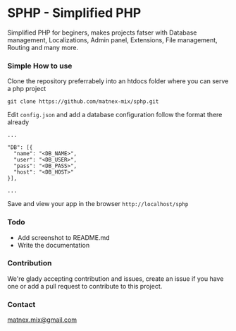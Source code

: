 # SPHP - Simplified PHP
Simplified PHP for beginers, makes projects fatser with Database management, Localizations, Admin panel, Extensions, File management, Routing and many more.

### Simple How to use
Clone the repository preferrabely into an htdocs folder where you can serve a php project
```
git clone https://github.com/matnex-mix/sphp.git
```
Edit `config.json` and add a database configuration follow the format there already
```
...

"DB": [{
  "name": "<DB_NAME>",
  "user": "<DB_USER>",
  "pass": "<DB_PASS>",
  "host": "<DB_HOST>"
}],

...
```
Save and view your app in the browser `http://localhost/sphp`

### Todo
- Add screenshot to README.md
- Write the documentation

### Contribution
We're glady accepting contribution and issues, create an issue if you have one or add a pull request to contribute to this project.

### Contact
matnex.mix@gmail.com
